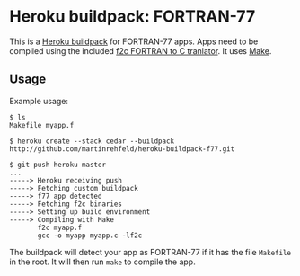 Heroku buildpack: FORTRAN-77
============================

This is a [Heroku buildpack](http://devcenter.heroku.com/articles/buildpacks) for FORTRAN-77 apps.
Apps need to be compiled using the included [f2c FORTRAN to C tranlator](http://www.netlib.org/f2c/).
It uses [Make](http://www.gnu.org/software/make/).

Usage
-----

Example usage:

    $ ls
    Makefile myapp.f

    $ heroku create --stack cedar --buildpack http://github.com/martinrehfeld/heroku-buildpack-f77.git

    $ git push heroku master
    ...
    -----> Heroku receiving push
    -----> Fetching custom buildpack
    -----> f77 app detected
    -----> Fetching f2c binaries
    -----> Setting up build environment
    -----> Compiling with Make
           f2c myapp.f
           gcc -o myapp myapp.c -lf2c

The buildpack will detect your app as FORTRAN-77 if it has the file `Makefile` in the root. It will then run `make` to compile the app.
